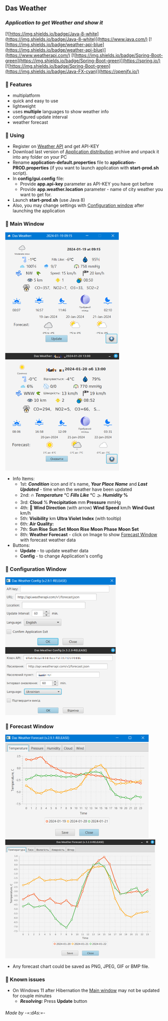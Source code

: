 ## Das Weather
### _Application to get Weather and show it_

[![https://img.shields.io/badge/Java-8-white](https://img.shields.io/badge/Java-8-white)](https://www.java.com/) [![https://img.shields.io/badge/weather-api-blue](https://img.shields.io/badge/weather-api-blue)](https://www.weatherapi.com/) [![https://img.shields.io/badge/Spring-Boot-green](https://img.shields.io/badge/Spring-Boot-green)](https://spring.io/) [![https://img.shields.io/badge/Spring-Boot-green](https://img.shields.io/badge/Java-FX-cyan)](https://openjfx.io/)

### 📃 Features
- multiplatform
- quick and easy to use
- lightweight
- uses **multiple** languages to show weather info
- configured update interval
- weather forecast

### 📌 Using
- Register on [Weather API](https://www.weatherapi.com/) and get API-KEY
- Download last version of [Application distribution](https://github.com/anrydas/DasWeather/releases) archive and unpack it into any folder on your PC
- Rename **application-default.properties** file to **application-PROD.properties** (if you want to launch application with **start-prod.sh** script).
- In **config/gui.config** file:
  - Provide **app.api-key** parameter as API-KEY you have got before
  - Provide **app.weather.location** parameter - name of city weather you want to get for.
- Launch **start-prod.sh** (use Java 8)
- Also, you may change settings with [Configuration window](#ConfigWin) after launching the application

### 📜 Main Window<a id='MainWin'/>
![Screenshot](images/WeatherWindow_v2.png) ![Screenshot](images/WeatherWindow_v2_L.png)
- Info Items:
  - 1st: **_Condition_** icon and it's name, **_Your Place Name_** and **_Last Updated_** - time when the weather have been updated  
  - 2nd: 🔥 **_Temperature_** ℃ **_Fills Like_** ℃ 🌫 **_Humidity_ %** 
  - 3rd: **Cloud** % **Precipitation** mm **Pressure** mmHg
  - 4th: 💨 **Wind Direction** (with arrow) **Wind Speed** km/h **Wind Gust** km/h
  - 5th: **Visibility** km **Ultra Violet Index** (with tooltip)
  - 6th: **Air Quality:**
  - 7th: **Sun Rise** **Sun Set** **Moon Rise** **Moon Phase** **Moon Set**
  - 8th: **Weather Forecast** - click on Image to show [Forecast Window](#ForecastWin) with forecast weather data
- Buttons:
  - **Update** - to update weather data
  - **Config** - to change Application's config

### 📜 Configuration Window<a id='ConfigWin'/>
![Screenshot](images/PreferencesWindow.png) ![Screenshot](images/PreferencesWindow_L.png)

### 📜 Forecast Window<a id='ForecastWin'/>
![Screenshot](images/ForecastWindow.png) ![Screenshot](images/ForecastWindow_L.png)
- Any forecast chart could be saved as PNG, JPEG, GIF or BMP file.

### 🐞 Known issues
- On Windows 11 after Hibernation the [Main window](#MainWin) may not be updated for couple minutes
  - **_Resolving:_** Press **Update** button

###### _Made by -=:dAs:=-_